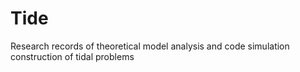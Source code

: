 # Tide
Research records of theoretical model analysis and code simulation construction of tidal problems
